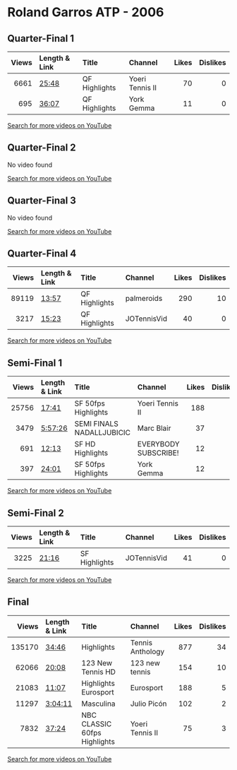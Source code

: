 
# Roland Garros ATP - 2006

## Quarter-Final 1
|   Views | Length & Link                                        | Title           | Channel         |   Likes |   Dislikes |
|--------:|:-----------------------------------------------------|:----------------|:----------------|--------:|-----------:|
|    6661 | [25:48](https://www.youtube.com/watch?v=-OdlW9Cymdg) | QF   Highlights | Yoeri Tennis II |      70 |          0 |
|     695 | [36:07](https://www.youtube.com/watch?v=eDly8xlPiNI) | QF   Highlights | York Gemma      |      11 |          0 |

[Search for more videos on YouTube](https://www.youtube.com/results?search_query=%22roland+garros%22+%22Federer%22+%22Ancic%22+%222006%22+%22highlights%22)     

## Quarter-Final 2
No video found

[Search for more videos on YouTube](https://www.youtube.com/results?search_query=%22roland+garros%22+%22Nalbandian%22+%22Davydenko%22+%222006%22+%22highlights%22)     

## Quarter-Final 3
No video found

[Search for more videos on YouTube](https://www.youtube.com/results?search_query=%22roland+garros%22+%22Ljubicic%22+%22Benneteau%22+%222006%22+%22highlights%22)     

## Quarter-Final 4
|   Views | Length & Link                                        | Title         | Channel     |   Likes |   Dislikes |
|--------:|:-----------------------------------------------------|:--------------|:------------|--------:|-----------:|
|   89119 | [13:57](https://www.youtube.com/watch?v=DWfNUfxmlXI) | QF Highlights | palmeroids  |     290 |         10 |
|    3217 | [15:23](https://www.youtube.com/watch?v=nURWnVjLVE8) | QF Highlights | JOTennisVid |      40 |          0 |

[Search for more videos on YouTube](https://www.youtube.com/results?search_query=%22roland+garros%22+%22Nadal%22+%22Djokovic%22+%222006%22+%22highlights%22)     

## Semi-Final 1
|   Views | Length & Link                                          | Title                        | Channel              |   Likes |   Dislikes |
|--------:|:-------------------------------------------------------|:-----------------------------|:---------------------|--------:|-----------:|
|   25756 | [17:41](https://www.youtube.com/watch?v=sVoZqEFTGe0)   | SF   50fps Highlights        | Yoeri Tennis II      |     188 |          7 |
|    3479 | [5:57:26](https://www.youtube.com/watch?v=DmBZFyFSqvY) | SEMI FINALS    NADALLJUBICIC | Marc Blair           |      37 |          1 |
|     691 | [12:13](https://www.youtube.com/watch?v=3auMV7Rv-3E)   | SF HD Highlights             | EVERYBODY SUBSCRIBE! |      12 |          0 |
|     397 | [24:01](https://www.youtube.com/watch?v=8UHr9DAdt8Q)   | SF   50fps Highlights        | York Gemma           |      12 |          0 |

[Search for more videos on YouTube](https://www.youtube.com/results?search_query=%22roland+garros%22+%22Federer%22+%22Nalbandian%22+%222006%22+%22highlights%22)     

## Semi-Final 2
|   Views | Length & Link                                        | Title         | Channel     |   Likes |   Dislikes |
|--------:|:-----------------------------------------------------|:--------------|:------------|--------:|-----------:|
|    3225 | [21:16](https://www.youtube.com/watch?v=CJK4hgR6a6o) | SF Highlights | JOTennisVid |      41 |          0 |

[Search for more videos on YouTube](https://www.youtube.com/results?search_query=%22roland+garros%22+%22Nadal%22+%22Ljubicic%22+%222006%22+%22highlights%22)     

## Final
|   Views | Length & Link                                          | Title                              | Channel          |   Likes |   Dislikes |
|--------:|:-------------------------------------------------------|:-----------------------------------|:-----------------|--------:|-----------:|
|  135170 | [34:46](https://www.youtube.com/watch?v=l4ENh5hG7N4)   | Highlights                         | Tennis Anthology |     877 |         34 |
|   62066 | [20:08](https://www.youtube.com/watch?v=Z9S5BV8jqQU)   | 123 New Tennis         HD          | 123 new tennis   |     154 |         10 |
|   21083 | [11:07](https://www.youtube.com/watch?v=9DkERcnST5I)   | Highlights       Eurosport         | Eurosport        |     188 |          5 |
|   11297 | [3:04:11](https://www.youtube.com/watch?v=tmM36VLxueI) | Masculina                          | Julio Picón      |     102 |          2 |
|    7832 | [37:24](https://www.youtube.com/watch?v=9xX9_iS27qw)   | NBC    CLASSIC    60fps Highlights | Yoeri Tennis II  |      75 |          3 |

[Search for more videos on YouTube](https://www.youtube.com/results?search_query=%22roland+garros%22+%22Nadal%22+%22Federer%22+%222006%22+%22highlights%22)     

